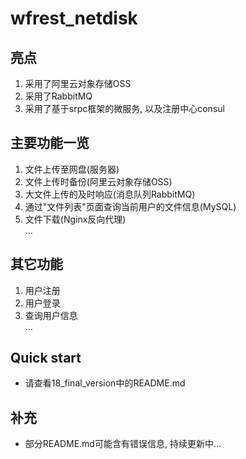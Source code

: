 # wfrest_netdisk

## 亮点
1. 采用了阿里云对象存储OSS
2. 采用了RabbitMQ
3. 采用了基于srpc框架的微服务, 以及注册中心consul

## 主要功能一览
1. 文件上传至网盘(服务器)
2. 文件上传时备份(阿里云对象存储OSS)
3. 大文件上传的及时响应(消息队列RabbitMQ)
4. 通过"文件列表"页面查询当前用户的文件信息(MySQL)
5. 文件下载(Nginx反向代理)  
...

## 其它功能
1. 用户注册
2. 用户登录
3. 查询用户信息  
...

## Quick start
* 请查看18_final_version中的README.md

## 补充
* 部分README.md可能含有错误信息, 持续更新中...